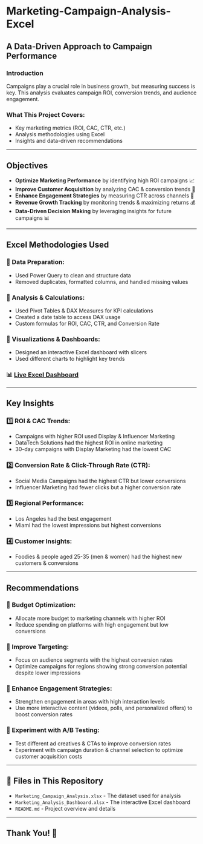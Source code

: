 # Marketing-Campaign-Analysis-Excel

## A Data-Driven Approach to Campaign Performance

### Introduction

Campaigns play a crucial role in business growth, but measuring success is key. This analysis evaluates campaign ROI, conversion trends, and audience engagement.

### What This Project Covers:

- Key marketing metrics (ROI, CAC, CTR, etc.)
- Analysis methodologies using Excel
- Insights and data-driven recommendations

---

## Objectives

- **Optimize Marketing Performance** by identifying high ROI campaigns 📈
- **Improve Customer Acquisition** by analyzing CAC & conversion trends 🛒
- **Enhance Engagement Strategies** by measuring CTR across channels 🎯
- **Revenue Growth Tracking** by monitoring trends & maximizing returns 💰
- **Data-Driven Decision Making** by leveraging insights for future campaigns 📊

---

## Excel Methodologies Used

### 🔹 Data Preparation:

- Used Power Query to clean and structure data
- Removed duplicates, formatted columns, and handled missing values

### 🔹 Analysis & Calculations:

- Used Pivot Tables & DAX Measures for KPI calculations
- Created a date table to access DAX usage
- Custom formulas for ROI, CAC, CTR, and Conversion Rate

### 🔹 Visualizations & Dashboards:

- Designed an interactive Excel dashboard with slicers
- Used different charts to highlight key trends

### 📊 [Live Excel Dashboard](https://onedrive.live.com/personal/b8ea7aa79bec652d/_layouts/15/Doc.aspx?sourcedoc=%7B6593ec96-e365-40b8-9d3c-0352132de0d7%7D\&action=default\&redeem=aHR0cHM6Ly8xZHJ2Lm1zL3gvYy9iOGVhN2FhNzliZWM2NTJkL0VaYnNrMlZsNDdoQW5Ud0RVaE10NE5jQk9IREdCM3lnckxIb19GWGwwQ2RFMlE\&slrid=27f882a1-4093-8000-115d-7d71b8fc54b9\&originalPath=aHR0cHM6Ly8xZHJ2Lm1zL3gvYy9iOGVhN2FhNzliZWM2NTJkL0VaYnNrMlZsNDdoQW5Ud0RVaE10NE5jQk9IREdCM3lnckxIb19GWGwwQ2RFMlE_cnRpbWU9WmZjTDNMOVEzVWc\&CID=3b48c341-3ea0-49a9-83e7-5afb4c00fba3&_SRM=0\:G:40)

---

## Key Insights

### 1️⃣ ROI & CAC Trends:

- Campaigns with higher ROI used Display & Influencer Marketing
- DataTech Solutions had the highest ROI in online marketing
- 30-day campaigns with Display Marketing had the lowest CAC

### 2️⃣ Conversion Rate & Click-Through Rate (CTR):

- Social Media Campaigns had the highest CTR but lower conversions
- Influencer Marketing had fewer clicks but a higher conversion rate

### 3️⃣ Regional Performance:

- Los Angeles had the best engagement
- Miami had the lowest impressions but highest conversions

### 4️⃣ Customer Insights:

- Foodies & people aged 25-35 (men & women) had the highest new customers & conversions

---

## Recommendations

### 📌 Budget Optimization:

- Allocate more budget to marketing channels with higher ROI
- Reduce spending on platforms with high engagement but low conversions

### 📌 Improve Targeting:

- Focus on audience segments with the highest conversion rates
- Optimize campaigns for regions showing strong conversion potential despite lower impressions

### 📌 Enhance Engagement Strategies:

- Strengthen engagement in areas with high interaction levels
- Use more interactive content (videos, polls, and personalized offers) to boost conversion rates

### 📌 Experiment with A/B Testing:

- Test different ad creatives & CTAs to improve conversion rates
- Experiment with campaign duration & channel selection to optimize customer acquisition costs

---

## 📂 Files in This Repository

- `Marketing_Campaign_Analysis.xlsx` - The dataset used for analysis
- `Marketing_Analysis_Dashboard.xlsx` - The interactive Excel dashboard
- `README.md` - Project overview and details

---

## Thank You! 🚀
